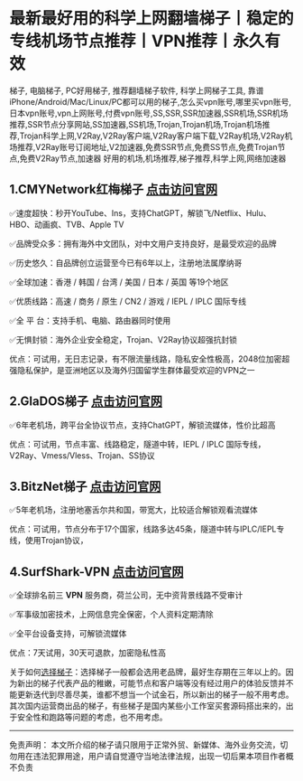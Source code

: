 # 最新最好用的科学上网翻墙梯子丨稳定的专线机场节点推荐丨VPN推荐丨永久有效

<!-- wp:paragraph -->
<p>梯子, 电脑梯子, PC好用梯子, 推荐翻墙梯子软件, 科学上网梯子工具, 靠谱iPhone/Android/Mac/Linux/PC都可以用的梯子,怎么买vpn账号,哪里买vpn账号,日本vpn账号,vpn上网账号,付费vpn账号,SS,SSR,SSR加速器,SSR机场,SSR机场推荐,SSR节点分享网站,SS加速器,SS机场,Trojan,Trojan机场,Trojan机场推荐,Trojan科学上网,V2Ray,V2Ray客户端,V2Ray客户端下载,V2Ray机场,V2Ray机场推荐,V2Ray账号订阅地址,V2加速器,免费SSR节点,免费SS节点,免费Trojan节点,免费V2Ray节点,加速器 好用的机场,机场推荐,梯子推荐,科学上网,网络加速器</p>
<!-- /wp:paragraph -->

<!-- wp:uagb/separator {"block_id":"09344817"} -->
<div class="wp-block-uagb-separator uagb-block-09344817"><div class="wp-block-uagb-separator__inner" style="--my-background-image:"></div></div>
<!-- /wp:uagb/separator -->

<!-- wp:heading -->
<h2 class="wp-block-heading"><strong>1.CMYNetwork红梅梯子 <a href="http://www.gotomony.com/register?aff=VSS05O" data-type="link" data-id="http://www.gotomony.com/register?aff=VSS05O">点击访问官网</a></strong></h2>
<!-- /wp:heading -->

<!-- wp:paragraph -->
<p>✅速度超快：秒开YouTube、Ins，支持ChatGPT，解锁飞/Netflix、Hulu、HBO、动画疯、TVB、Apple TV</p>
<!-- /wp:paragraph -->

<!-- wp:paragraph -->
<p>✅品牌受众多：拥有海外中文团队，对中文用户支持良好，是最受欢迎的品牌</p>
<!-- /wp:paragraph -->

<!-- wp:paragraph -->
<p>✅历史悠久：自品牌创立运营至今已有6年以上，注册地法属摩纳哥</p>
<!-- /wp:paragraph -->

<!-- wp:paragraph -->
<p>✅全球加速：香港 / 韩国 / 台湾 / 美国 / 日本 / 英国 等19个地区</p>
<!-- /wp:paragraph -->

<!-- wp:paragraph -->
<p>✅优质线路：高速 / 商务 / 原生 / CN2 / 游戏 / IEPL / IPLC 国际专线</p>
<!-- /wp:paragraph -->

<!-- wp:paragraph -->
<p>✅全 平 台：支持手机、电脑、路由器同时使用</p>
<!-- /wp:paragraph -->

<!-- wp:paragraph -->
<p>✅无惧封锁：海外企业安全稳定，Trojan、V2Ray协议超强抗封锁</p>
<!-- /wp:paragraph -->

<!-- wp:paragraph -->
<p>优点：可试用，无日志记录，有不限流量线路，隐私安全性极高，2048位加密超强隐私保护，是亚洲地区以及海外归国留学生群体最受欢迎的VPN之一</p>
<!-- /wp:paragraph -->

<!-- wp:uagb/separator {"block_id":"dc51aa88"} -->
<div class="wp-block-uagb-separator uagb-block-dc51aa88"><div class="wp-block-uagb-separator__inner" style="--my-background-image:"></div></div>
<!-- /wp:uagb/separator -->

<!-- wp:heading {"level":1} -->
<h2 class="wp-block-heading"><strong>2.GlaDOS梯子 <a href="https://glados.space/landing/9BK05-PB31T-CLZVW-NLMDS">点击访问官网</a></strong></h2>
<!-- /wp:heading -->

<!-- wp:paragraph -->
<p>✅6年老机场，跨平台全协议节点，支持ChatGPT，解锁流媒体，性价比超高</p>
<!-- /wp:paragraph -->

<!-- wp:paragraph -->
<p>优点：可试用，节点丰富、线路稳定，隧道中转，IEPL / IPLC 国际专线，V2Ray、Vmess/Vless、Trojan、SS协议</p>
<!-- /wp:paragraph -->

<!-- wp:uagb/separator {"block_id":"ed034345"} -->
<div class="wp-block-uagb-separator uagb-block-ed034345"><div class="wp-block-uagb-separator__inner" style="--my-background-image:"></div></div>
<!-- /wp:uagb/separator -->

<!-- wp:heading {"level":1} -->
<h2 class="wp-block-heading"><strong>3.BitzNet梯子 <a href="https://login.getbitzapp.com/#/register?code=s8U6IhZG">点击访问官网</a></strong></h2>
<!-- /wp:heading -->

<!-- wp:paragraph -->
<p>✅5年老机场，注册地塞舌尔共和国，带宽大，比较适合解锁观看流媒体</p>
<!-- /wp:paragraph -->

<!-- wp:paragraph -->
<p>优点：可试用，节点分布于17个国家，线路多达45条，隧道中转与IPLC/IEPL专线，使用Trojan协议，</p>
<!-- /wp:paragraph -->

<!-- wp:uagb/separator {"block_id":"c1efb2a8"} -->
<div class="wp-block-uagb-separator uagb-block-c1efb2a8"><div class="wp-block-uagb-separator__inner" style="--my-background-image:"></div></div>
<!-- /wp:uagb/separator -->

<!-- wp:heading {"level":1} -->
<h2 class="wp-block-heading"><strong>4.SurfShark-VPN <a href="https://get.surfshark.net/aff_c?offer_id=926&amp;aff_id=23731&amp;url_id=1498">点击访问官网</a></strong></h2>
<!-- /wp:heading -->

<!-- wp:paragraph -->
<p>✅全球排名前三 <strong>VPN</strong> 服务商，荷兰公司，无中资背景线路不受审计</p>
<!-- /wp:paragraph -->

<!-- wp:paragraph -->
<p>✅军事级加密技术，上网信息完全保密，个人资料定期清除</p>
<!-- /wp:paragraph -->

<!-- wp:paragraph -->
<p>✅全平台设备支持，可解锁流媒体</p>
<!-- /wp:paragraph -->

<!-- wp:paragraph -->
<p>优点：7天试用，30天可退款，加密隐私性高</p>
<!-- /wp:paragraph -->

<!-- wp:uagb/separator {"block_id":"902002b9"} -->
<div class="wp-block-uagb-separator uagb-block-902002b9"><div class="wp-block-uagb-separator__inner" style="--my-background-image:"></div></div>
<!-- /wp:uagb/separator -->

<!-- wp:paragraph -->
<p>关于如何<a href="https://ihaoke.vip/jichangtuijian-ss-ssr-v2ray-trojan/">选择梯子</a>：选择梯子一般都会选用老品牌，最好生存期在三年以上的。因为新出的梯子代表产品的稚嫩，可能节点和客户端等没有经过用户的体验反馈并不能更新迭代到尽善尽美，谁都不想当一个试金石，所以新出的梯子一般不用考虑。其次国内运营商出品的梯子，有些梯子是国内某些小工作室买套源码搭出来的，出于安全性和跑路等问题的考虑，也不用考虑。</p>
<!-- /wp:paragraph -->

<!-- wp:separator -->
<hr class="wp-block-separator has-alpha-channel-opacity"/>
<!-- /wp:separator -->

<!-- wp:paragraph -->
<p>免责声明： 本文所介绍的梯子请只限用于正常外贸、新媒体、海外业务交流，切勿用在违法犯罪用途，用户请自觉遵守当地法律法规，出现一切后果本项目作者概不负责</p>
<!-- /wp:paragraph -->

<!-- wp:paragraph -->
<p></p>
<!-- /wp:paragraph -->

<!-- wp:paragraph -->
<p></p>
<!-- /wp:paragraph -->

<!-- wp:paragraph -->
<p></p>
<!-- /wp:paragraph -->

<!-- wp:paragraph -->
<p></p>
<!-- /wp:paragraph -->

<!-- wp:paragraph -->
<p></p>
<!-- /wp:paragraph -->
